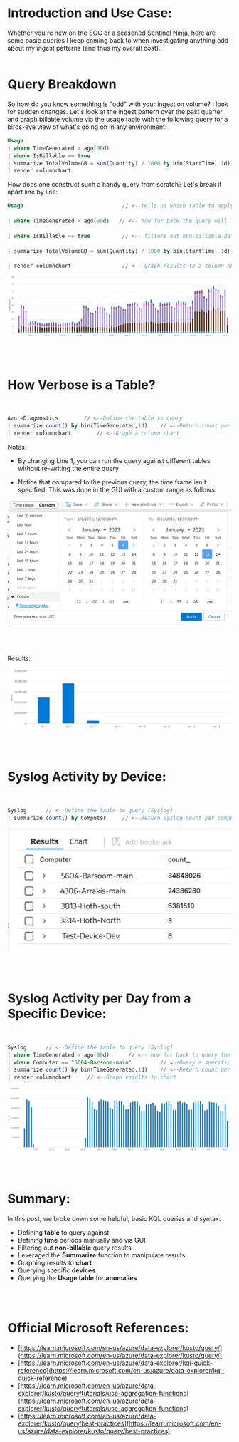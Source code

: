 # Introduction and Use Case:

Whether you're new on the SOC or a seasoned [Sentinel Ninja](https://techcommunity.microsoft.com/t5/microsoft-sentinel-blog/become-a-microsoft-sentinel-ninja-the-complete-level-400/ba-p/1246310), here are some basic queries I keep coming back to when investigating anything odd about my ingest patterns (and thus my overall cost). 
<br/>
<br/>

# Query Breakdown

So how do you know something is "odd" with your ingestion volume? I look for sudden changes. Let's look at the ingest pattern over the past quarter and graph billable volume via the usage table with the following query for a birds-eye view of what's going on in any environment:


```sql 
Usage
| where TimeGenerated > ago(90d)
| where IsBillable == true
| summarize TotalVolumeGB = sum(Quantity) / 1000 by bin(StartTime, 1d), Solution
| render columnchart
```

How does one construct such a handy query from scratch? Let's break it apart line by line:

```sql
Usage                               // <--tells us which table to apply this query to. In this case it's the Usage log table.

| where TimeGenerated > ago(90d)   // <-- how far back the query will look in the table

| where IsBillable == true          // <-- filters out non-billable data (we're only worried about data that incurs a cost)

| summarize TotalVolumeGB = sum(Quantity) / 1000 by bin(StartTime, 1d), Solution    // <--Convert to GB and return results by day, per ingest solution (LogManagement, Security, etc.)

| render columnchart                // <-- graph results to a column chart
```

![Usage Table](/assets/img/AOAQ1/usage_graph.png)

<br/>
<br/>

# How Verbose is a Table?
 <br/>

```sql
AzureDiagnostics        // <--Define the table to query
| summarize count() by bin(TimeGenerated,1d)    // <--Return count per day
| render columnchart        // <--Graph a column chart
```
Notes:

- By changing Line 1, you can run the query against different tables without re-writing the entire query

- Notice that compared to the previous query, the time frame isn't specified. This was done in the GUI with a custom range as follows:

![](/assets/img/AOAQ1/Time_Range_GUI.png)

<br/>
<br/>

Results:

![](/assets/img/AOAQ1/AZDiag_graph.png)

<br/>
<br/>

# Syslog Activity by Device:
<br/>

```sql
Syslog      // <--Define the table to query (Syslog)
| summarize count() by Computer     // <--Return Syslog count per computer
```

![](/assets/img/AOAQ1/Devices.png)

<br/>
<br/>

# Syslog Activity per Day from a Specific Device:
<br/>

```sql
Syslog      // <--Define the table to query (Syslog)
| where TimeGenerated > ago(90d)      // <-- how far back to query the table
| where Computer == "5604-Barsoom-main"         // <--Query a specific device
| summarize count() by bin(TimeGenerated,1d)    // <--Return count per day
| render columnchart     // <--Graph results to chart
```
![](/assets/img/AOAQ1/syslog_graph.png)

<br/>
<br/>

# Summary:

In this post, we broke down some helpful, basic KQL queries and syntax:

- Defining **table** to query against
- Defining **time** periods manually and via GUI
- Filtering out **non-billable** query results
- Leveraged the **Summarize** function to manipulate results
- Graphing results to **chart**
- Querying specific **devices**
- Querying the **Usage table** for **anomalies**

<br/>
<br/>

# Official Microsoft References:

- [https://learn.microsoft.com/en-us/azure/data-explorer/kusto/query/](https://learn.microsoft.com/en-us/azure/data-explorer/kusto/query/)
- [https://learn.microsoft.com/en-us/azure/data-explorer/kql-quick-reference](https://learn.microsoft.com/en-us/azure/data-explorer/kql-quick-reference)
- [https://learn.microsoft.com/en-us/azure/data-explorer/kusto/query/tutorials/use-aggregation-functions](https://learn.microsoft.com/en-us/azure/data-explorer/kusto/query/tutorials/use-aggregation-functions)
- [https://learn.microsoft.com/en-us/azure/data-explorer/kusto/query/best-practices](https://learn.microsoft.com/en-us/azure/data-explorer/kusto/query/best-practices)
